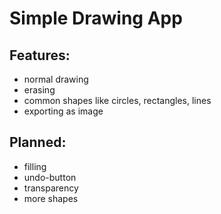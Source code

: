 # Simple Drawing App

## Features:
- normal drawing
- erasing
- common shapes like circles, rectangles, lines
- exporting as image

## Planned:
- filling
- undo-button
- transparency
- more shapes
